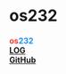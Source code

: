 # os232
<span style="color:hsl(4,90%,58%);"><span><b>os</b></span></span><span style="color:hsl(207,90%,54%);"><span><b>232</b></span></span><br>
[**LOG**](TXT/mylog.txt)<br>
[**GitHub**](https://github.com/jteo0/os232/)
